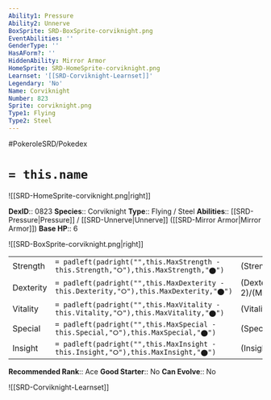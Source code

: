 ```yaml
---
Ability1: Pressure
Ability2: Unnerve
BoxSprite: SRD-BoxSprite-corviknight.png
EventAbilities: ''
GenderType: ''
HasAForm?: ''
HiddenAbility: Mirror Armor
HomeSprite: SRD-HomeSprite-corviknight.png
Learnset: '[[SRD-Corviknight-Learnset]]'
Legendary: 'No'
Name: Corviknight
Number: 823
Sprite: corviknight.png
Type1: Flying
Type2: Steel
---
```


#PokeroleSRD/Pokedex

# `= this.name`

![[SRD-HomeSprite-corviknight.png|right]]

**DexID**:: 0823
**Species**:: Corviknight
**Type**:: Flying / Steel
**Abilities**:: [[SRD-Pressure|Pressure]] / [[SRD-Unnerve|Unnerve]] ([[SRD-Mirror Armor|Mirror Armor]])
**Base HP**:: 6

![[SRD-BoxSprite-corviknight.png|right]]

|           |                                                                                        |                                          |
| --------- | -------------------------------------------------------------------------------------- | ---------------------------------------- |
| Strength  | `= padleft(padright("",this.MaxStrength - this.Strength,"⭘"),this.MaxStrength,"⬤")`    | (Strength::2)/(MaxStrength::5)   |
| Dexterity | `= padleft(padright("",this.MaxDexterity - this.Dexterity,"⭘"),this.MaxDexterity,"⬤")` | (Dexterity:: 2)/(MaxDexterity::4) |
| Vitality  | `= padleft(padright("",this.MaxVitality - this.Vitality,"⭘"),this.MaxVitality,"⬤")`    | (Vitality::3)/(MaxVitality::6)   |
| Special   | `= padleft(padright("",this.MaxSpecial - this.Special,"⭘"),this.MaxSpecial,"⬤")`       | (Special::2)/(MaxSpecial::4)     |
| Insight   | `= padleft(padright("",this.MaxInsight - this.Insight,"⭘"),this.MaxInsight,"⬤")`       | (Insight::2)/(MaxInsight::5)     |

**Recommended Rank**:: Ace
**Good Starter**:: No
**Can Evolve**:: No

![[SRD-Corviknight-Learnset]]